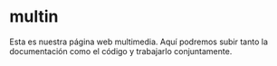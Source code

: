 # multin
Esta es nuestra página web multimedia. Aquí podremos subir tanto la documentación como el código y trabajarlo conjuntamente.
